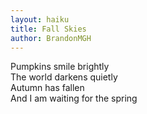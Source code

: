 ```yaml
---
layout: haiku
title: Fall Skies
author: BrandonMGH
---
```


Pumpkins smile brightly<br>
The world darkens quietly<br>
Autumn has fallen<br>
And I am waiting for the spring<br>
